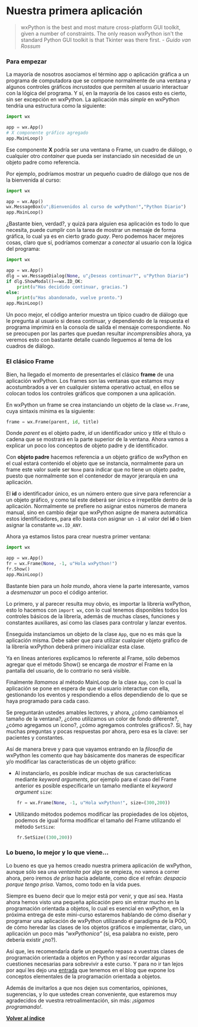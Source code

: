 # Nuestra primera aplicación

> wxPython is the best and most mature cross-platform GUI toolkit, given a number of constraints. The only reason wxPython isn't the standard Python GUI toolkit is that Tkinter was there first. - *Guido van Rossum*

### Para empezar

La mayoría de nosotros asociamos el término app o aplicación gráfica a un programa de computadora que 
se compone normalmente de una ventana y algunos controles gráficos *incrustados* que permiten 
al usuario interactuar con la lógica del programa. Y sí, en la mayoría de los casos esto es cierto, 
sin ser excepción en wxPython. La aplicación más *simple* en wxPython tendría una estructura como 
la siguiente:

```python
import wx

app = wx.App()
# X componente gráfico agregado
app.MainLoop()
```

Ese componente **X** podría ser una ventana o Frame, un cuadro de diálogo, o cualquier otro 
*container* que pueda ser instanciado sin necesidad de un objeto padre como referencia. 

Por ejemplo, podríamos mostrar un pequeño cuadro de diálogo que nos de la bienvenida al curso:

```python
import wx

app = wx.App()
wx.MessageBox(u"¡Bienvenidos al curso de wxPython!","Python Diario")
app.MainLoop()
```

¿Bastante bien, verdad?, y quizá para alguien esa aplicación es todo lo que necesita, 
puede cumplir con la tarea de mostrar un mensaje de forma gráfica, lo cual ya es en 
cierto grado *guay*. Pero podemos hacer mejores cosas, claro que sí, podríamos comenzar 
a *conectar* al usuario con la lógica del programa:

```python
import wx

app = wx.App()
dlg = wx.MessageDialog(None, u"¿Deseas continuar?", u"Python Diario")
if dlg.ShowModal()==wx.ID_OK:
    print(u"Has decidido continuar, gracias.")
else:
    print(u"Has abandonado, vuelve pronto.")
app.MainLoop()
```

Un poco mejor, el código anterior muestra un típico cuadro de diálogo que le pregunta al usuario 
si desea continuar, y dependiendo de la respuesta el programa imprimirá en 
la consola de salida el mensaje correspondiente. No se preocupen por las partes que puedan resultar 
*incomprensibles* ahora, ya veremos esto con bastante detalle cuando lleguemos al tema de 
los cuadros de diálogo.


### El clásico Frame

Bien, ha llegado el momento de presentarles el clásico **frame** de una aplicación wxPython. 
Los frames son las ventanas que estamos muy acostumbrados a ver en cualquier sistema 
operativo actual, en ellos se colocan todos los controles gráficos que componen 
a una aplicación.

En wxPython un frame se crea instanciando un objeto de la clase `wx.Frame`, cuya sintaxis 
mínima es la siguiente:

```python
frame = wx.Frame(parent, id, title)
```

Donde *parent* es el objeto padre, *id* un identificador unico y *title* el título o cadena 
que se mostrará en la parte superior de la ventana. Ahora vamos a explicar un poco 
los conceptos de objeto padre y de identificador.

Con **objeto padre** hacemos referencia a un objeto gráfico de wxPython en 
el cual estará contenido el objeto que se instancia, normalmente para un frame este valor 
suele ser `None` para indicar que no tiene un objeto padre, puesto que normalmente son 
el contenedor de mayor jerarquía en una aplicación.

El **id** o identificador único, es un número entero que sirve para referenciar a un objeto 
gráfico, y como tal este deberá ser único e irrepetible dentro de la aplicación. Normalmente 
se prefiere no asignar estos números de manera manual, sino en cambio dejar que wxPython asigne 
de manera automática estos identificadores, para ello basta con asignar un `-1` al valor del **id** 
o bien asignar la constante `wx.ID_ANY`.

Ahora ya estamos listos para crear nuestra primer ventana:

```python
import wx

app = wx.App()
fr = wx.Frame(None, -1, u"Hola wxPython!")
fr.Show()
app.MainLoop()
```

Bastante bien para un *hola mundo*, ahora viene la parte interesante, vamos a 
*desmenuzar* un poco el código anterior.

Lo primero, y al parecer resulta muy obvio, es importar la librería wxPython, esto lo 
hacemos con `import wx`, con lo cual tenemos disponibles todos los controles básicos 
de la librería, además de muchas clases, funciones y constantes auxiliares, así como 
las clases para controlar y lanzar eventos.

Enseguida instanciamos un objeto de la clase `App`, que no es más que la aplicación 
misma. Debe saber que para utilizar cualquier objeto gráfico de la librería wxPython 
deberá primero inicializar esta clase.

Ya en líneas anteriores explicamos lo referente al Frame, sólo debemos agregar 
que el método Show() se encarga de *mostrar* el Frame en la pantalla del usuario, 
de lo contrario no será visible.

Finalmente *llamamos* al método MainLoop de la clase `App`, con lo cual la aplicación 
se pone en espera de que el usuario interactue con ella, gestionando los eventos y 
respondiendo a ellos dependiendo de lo que se haya programado para cada caso.

Se preguntarán ustedes amables lectores, y ahora, ¿cómo cambiamos el tamaño de la ventana?, 
¿cómo utilizamos un color de fondo diferente?, ¿cómo agregamos un ícono?, ¿cómo agregamos 
controles gráficos?. Si, hay muchas preguntas y pocas respuestas por ahora, pero esa es la 
clave: ser pacientes y constantes. 

Así de manera breve y para que vayamos entrando en la *filosofía* de wxPython les comento 
que hay básicamente dos maneras de especificar y/o modificar las características de un objeto gráfico:

* Al instanciarlo, es posible indicar muchas de sus características mediante *keyword arguments*, 
por ejemplo para el caso del Frame anterior es posible especificarle un tamaño mediante 
el *keyword argument* `size`:

```python
	fr = wx.Frame(None, -1, u"Hola wxPython!", size=(300,200))
```

* Utilizando métodos podemos modificar las propiedades de los objetos, podemos de igual forma 
modificar el tamaño del Frame utilizando el método `SetSize`:

```python
	fr.SetSize((300,200))
```

### Lo bueno, lo mejor y lo que viene...

Lo bueno es que ya hemos creado nuestra primera aplicación de wxPython, aunque sólo sea una 
*ventanita* por algo se empieza, no vamos a correr ahora, pero iremos *de prisa* hacia adelante, 
como dice el refrán: *despacio porque tengo prisa*. Vamos, como todo en la vida pues.

Siempre es bueno decir que lo mejor está por venir, y que así sea. Hasta ahora hemos visto 
una pequeña aplicación pero sin entrar mucho en la programación orientada a objetos, lo cual 
es esencial en wxPython, en la próxima entrega de este mini-curso estaremos hablando de 
cómo diseñar y programar una aplicación de wxPython utilizando el paradigma de la POO, 
de cómo heredar las clases de los objetos gráficos e implementar, claro, un aplicación 
un poco más *"wxPythonica"* (si, esa palabra no existe, pero debería existir ¿no?).

Así que, les recomendaría darle un pequeño repaso a vuestras clases de programación orientada a 
objetos en Python y así recordar algunas cuestiones necesarias para sobrevivir a este curso. Y para no ir 
tan lejos por aquí les dejo una [entrada]( http://www.pythondiario.com/2014/10/clases-y-objetos-en-python-programacion.html) 
que tenemos en el blog que expone los conceptos elementales de la programación orientada a objetos.

Además de invitarlos a que nos dejen sus comentarios, opiniones, sugerencias, y lo que ustedes 
crean conveniente, que estaremos muy agradecidos de vuestra retroalimentación, sin más: *¡sigamos programando!*.

[**Volver al índice**](http://www.pythondiario.com/2016/03/mini-curso-de-wxpython-1-introduccion.html#sumario-del-curso)

